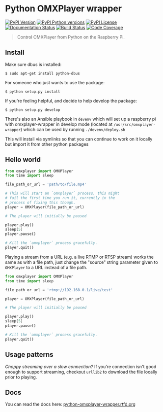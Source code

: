 # Python OMXPlayer wrapper

[![PyPI Version](https://img.shields.io/pypi/v/omxplayer-wrapper.svg?maxAge=2592000)](https://pypi.python.org/pypi/omxplayer-wrapper)
[![PyPI Python versions](https://img.shields.io/pypi/pyversions/omxplayer-wrapper.svg)](https://pypi.python.org/pypi/omxplayer-wrapper)
[![PyPI License](https://img.shields.io/pypi/l/omxplayer-wrapper.svg?maxAge=2592000)](https://pypi.python.org/pypi/omxplayer-wrapper)
[![Documentation
Status](https://readthedocs.org/projects/python-omxplayer-wrapper/badge/?version=latest)](https://readthedocs.org/projects/python-omxplayer-wrapper/?badge=latest)
[![Build Status](https://travis-ci.org/willprice/python-omxplayer-wrapper.svg?branch=develop)](https://travis-ci.org/willprice/python-omxplayer-wrapper)
[![Code Coverage](https://codecov.io/gh/willprice/python-omxplayer-wrapper/branch/develop/graph/badge.svg)](https://codecov.io/gh/willprice/python-omxplayer-wrapper)


> Control OMXPlayer from Python on the Raspberry Pi.

## Install
Make sure dbus is installed:
```shell
$ sudo apt-get install python-dbus
```

For someone who just wants to use the package:
```shell
$ python setup.py install
```

If you're feeling helpful, and decide to help develop the package:
```shell
$ python setup.py develop
```
There's also an Ansible playbook in `devenv` which will set up a raspberry pi
with omxplayer-wrapper in develop mode (located at
`/usr/src/omxplayer-wrapper`) which can be used by running `./devenv/deploy.sh`

This will install via symlinks so that you can continue to work on it locally
but import it from other python packages

## Hello world
```python
from omxplayer import OMXPlayer
from time import sleep

file_path_or_url = 'path/to/file.mp4'

# This will start an `omxplayer` process, this might
# fail the first time you run it, currently in the
# process of fixing this though.
player = OMXPlayer(file_path_or_url)

# The player will initially be paused

player.play()
sleep(5)
player.pause()

# Kill the `omxplayer` process gracefully.
player.quit()
```

Playing a stream from a URL (e.g. a live RTMP or RTSP stream) works the same as with a file path, just change the "source" string parameter given to `OMXPlayer` to a URL instead of a file path.
```python
from omxplayer import OMXPlayer
from time import sleep

file_path_or_url = 'rtmp://192.168.0.1/live/test'

player = OMXPlayer(file_path_or_url)

# The player will initially be paused

player.play()
sleep(5)
player.pause()

# Kill the `omxplayer` process gracefully.
player.quit()
```

## Usage patterns
*Choppy streaming over a slow connection?* If you're connection isn't good
enough to support streaming, checkout `urllib2` to download the file locally
prior to playing.


## Docs
You can read the docs here:
[python-omxplayer-wrapper.rtfd.org](http://python-omxplayer-wrapper.rtfd.org)
